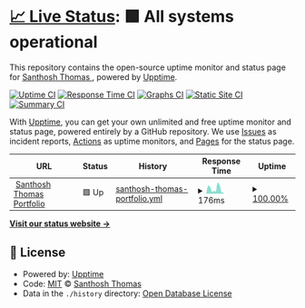 # [📈 Live Status](https://monitors.santhoshthomas.xyz): <!--live status--> **🟩 All systems operational**

This repository contains the open-source uptime monitor and status page for [Santhosh Thomas ](santhoshthomas.xyz), powered by [Upptime](https://github.com/upptime/upptime).

[![Uptime CI](https://github.com/sats268842/website-monitors/workflows/Uptime%20CI/badge.svg)](https://github.com/sats268842/website-monitors/actions?query=workflow%3A%22Uptime+CI%22)
[![Response Time CI](https://github.com/sats268842/website-monitors/workflows/Response%20Time%20CI/badge.svg)](https://github.com/sats268842/website-monitors/actions?query=workflow%3A%22Response+Time+CI%22)
[![Graphs CI](https://github.com/sats268842/website-monitors/workflows/Graphs%20CI/badge.svg)](https://github.com/sats268842/website-monitors/actions?query=workflow%3A%22Graphs+CI%22)
[![Static Site CI](https://github.com/sats268842/website-monitors/workflows/Static%20Site%20CI/badge.svg)](https://github.com/sats268842/website-monitors/actions?query=workflow%3A%22Static+Site+CI%22)
[![Summary CI](https://github.com/sats268842/website-monitors/workflows/Summary%20CI/badge.svg)](https://github.com/sats268842/website-monitors/actions?query=workflow%3A%22Summary+CI%22)

With [Upptime](https://upptime.js.org), you can get your own unlimited and free uptime monitor and status page, powered entirely by a GitHub repository. We use [Issues](https://github.com/sats268842/website-monitors/issues) as incident reports, [Actions](https://github.com/sats268842/website-monitors/actions) as uptime monitors, and [Pages](https://monitors.santhoshthomas.xyz) for the status page.

<!--start: status pages-->
<!-- This summary is generated by Upptime (https://github.com/upptime/upptime) -->
<!-- Do not edit this manually, your changes will be overwritten -->
<!-- prettier-ignore -->
| URL | Status | History | Response Time | Uptime |
| --- | ------ | ------- | ------------- | ------ |
| <img alt="" src="https://icons.duckduckgo.com/ip3/www.santhoshthomas.xyz.ico" height="13"> [Santhosh Thomas Portfolio](https://www.santhoshthomas.xyz) | 🟩 Up | [santhosh-thomas-portfolio.yml](https://github.com/sats268842/website-monitors/commits/HEAD/history/santhosh-thomas-portfolio.yml) | <details><summary><img alt="Response time graph" src="./graphs/santhosh-thomas-portfolio/response-time-week.png" height="20"> 176ms</summary><br><a href="https://monitors.santhoshthomas.xyz/history/santhosh-thomas-portfolio"><img alt="Response time 192" src="https://img.shields.io/endpoint?url=https%3A%2F%2Fraw.githubusercontent.com%2Fsats268842%2Fwebsite-monitors%2FHEAD%2Fapi%2Fsanthosh-thomas-portfolio%2Fresponse-time.json"></a><br><a href="https://monitors.santhoshthomas.xyz/history/santhosh-thomas-portfolio"><img alt="24-hour response time 99" src="https://img.shields.io/endpoint?url=https%3A%2F%2Fraw.githubusercontent.com%2Fsats268842%2Fwebsite-monitors%2FHEAD%2Fapi%2Fsanthosh-thomas-portfolio%2Fresponse-time-day.json"></a><br><a href="https://monitors.santhoshthomas.xyz/history/santhosh-thomas-portfolio"><img alt="7-day response time 176" src="https://img.shields.io/endpoint?url=https%3A%2F%2Fraw.githubusercontent.com%2Fsats268842%2Fwebsite-monitors%2FHEAD%2Fapi%2Fsanthosh-thomas-portfolio%2Fresponse-time-week.json"></a><br><a href="https://monitors.santhoshthomas.xyz/history/santhosh-thomas-portfolio"><img alt="30-day response time 192" src="https://img.shields.io/endpoint?url=https%3A%2F%2Fraw.githubusercontent.com%2Fsats268842%2Fwebsite-monitors%2FHEAD%2Fapi%2Fsanthosh-thomas-portfolio%2Fresponse-time-month.json"></a><br><a href="https://monitors.santhoshthomas.xyz/history/santhosh-thomas-portfolio"><img alt="1-year response time 192" src="https://img.shields.io/endpoint?url=https%3A%2F%2Fraw.githubusercontent.com%2Fsats268842%2Fwebsite-monitors%2FHEAD%2Fapi%2Fsanthosh-thomas-portfolio%2Fresponse-time-year.json"></a></details> | <details><summary><a href="https://monitors.santhoshthomas.xyz/history/santhosh-thomas-portfolio">100.00%</a></summary><a href="https://monitors.santhoshthomas.xyz/history/santhosh-thomas-portfolio"><img alt="All-time uptime 100.00%" src="https://img.shields.io/endpoint?url=https%3A%2F%2Fraw.githubusercontent.com%2Fsats268842%2Fwebsite-monitors%2FHEAD%2Fapi%2Fsanthosh-thomas-portfolio%2Fuptime.json"></a><br><a href="https://monitors.santhoshthomas.xyz/history/santhosh-thomas-portfolio"><img alt="24-hour uptime 100.00%" src="https://img.shields.io/endpoint?url=https%3A%2F%2Fraw.githubusercontent.com%2Fsats268842%2Fwebsite-monitors%2FHEAD%2Fapi%2Fsanthosh-thomas-portfolio%2Fuptime-day.json"></a><br><a href="https://monitors.santhoshthomas.xyz/history/santhosh-thomas-portfolio"><img alt="7-day uptime 100.00%" src="https://img.shields.io/endpoint?url=https%3A%2F%2Fraw.githubusercontent.com%2Fsats268842%2Fwebsite-monitors%2FHEAD%2Fapi%2Fsanthosh-thomas-portfolio%2Fuptime-week.json"></a><br><a href="https://monitors.santhoshthomas.xyz/history/santhosh-thomas-portfolio"><img alt="30-day uptime 100.00%" src="https://img.shields.io/endpoint?url=https%3A%2F%2Fraw.githubusercontent.com%2Fsats268842%2Fwebsite-monitors%2FHEAD%2Fapi%2Fsanthosh-thomas-portfolio%2Fuptime-month.json"></a><br><a href="https://monitors.santhoshthomas.xyz/history/santhosh-thomas-portfolio"><img alt="1-year uptime 100.00%" src="https://img.shields.io/endpoint?url=https%3A%2F%2Fraw.githubusercontent.com%2Fsats268842%2Fwebsite-monitors%2FHEAD%2Fapi%2Fsanthosh-thomas-portfolio%2Fuptime-year.json"></a></details>

<!--end: status pages-->

[**Visit our status website →**](https://monitors.santhoshthomas.xyz)

## 📄 License

- Powered by: [Upptime](https://github.com/upptime/upptime)
- Code: [MIT](./LICENSE) © [Santhosh Thomas ](santhoshthomas.xyz)
- Data in the `./history` directory: [Open Database License](https://opendatacommons.org/licenses/odbl/1-0/)
